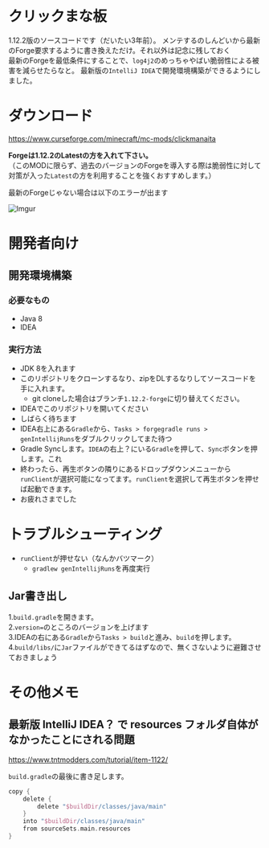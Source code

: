 # クリックまな板
1.12.2版のソースコードです（だいたい3年前）。
メンテするのしんどいから最新のForge要求するように書き換えただけ。それ以外は記念に残しておく  
最新のForgeを最低条件にすることで、`log4j2`のめっちゃやばい脆弱性による被害を減らせたらなと。
最新版の`IntelliJ IDEA`で開発環境構築ができるようにしました。

# ダウンロード
https://www.curseforge.com/minecraft/mc-mods/clickmanaita

**Forgeは1.12.2のLatestの方を入れて下さい。**  
（このMODに限らず、過去のバージョンのForgeを導入する際は脆弱性に対して対策が入った`Latest`の方を利用することを強くおすすめします。）

最新のForgeじゃない場合は以下のエラーが出ます

![Imgur](https://imgur.com/XZfUzXe.png)

# 開発者向け
## 開発環境構築

### 必要なもの
- Java 8
- IDEA
    
### 実行方法
- JDK 8を入れます
- このリポジトリをクローンするなり、zipをDLするなりしてソースコードを手に入れます。
    - git cloneした場合はブランチ`1.12.2-forge`に切り替えてください。
- IDEAでこのリポジトリを開いてください
- しばらく待ちます
- IDEA右上にある`Gradle`から、`Tasks > forgegradle runs > genIntellijRuns`をダブルクリックしてまた待つ
- Gradle Syncします。`IDEA`の右上？にいる`Gradle`を押して、`Sync`ボタンを押します。これ
- 終わったら、再生ボタンの隣りにあるドロップダウンメニューから`runClient`が選択可能になってます。`runClient`を選択して再生ボタンを押せば起動できます。
- お疲れさまでした

# トラブルシューティング
- `runClient`が押せない（なんかバツマーク）
    - `gradlew genIntellijRuns`を再度実行
    
## Jar書き出し

1.`build.gradle`を開きます。  
2.`version=`のところのバージョンを上げます  
3.IDEAの右にある`Gradle`から`Tasks > build`と進み、`build`を押します。
4.`build/libs/`に`Jar`ファイルができてるはずなので、無くさないように避難させておきましょう

# その他メモ
## 最新版 IntelliJ IDEA？ で resources フォルダ自体がなかったことにされる問題

https://www.tntmodders.com/tutorial/item-1122/

`build.gradle`の最後に書き足します。

```gradle
copy {
    delete {
        delete "$buildDir/classes/java/main"
    }
    into "$buildDir/classes/java/main"
    from sourceSets.main.resources
}
```
